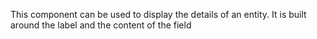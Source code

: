 This component can be used to display the details of an entity. It is built around the label and the content of the field
